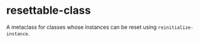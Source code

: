 # resettable-class

A metaclass for classes whose instances can be reset using `reinitialize-instance`.

